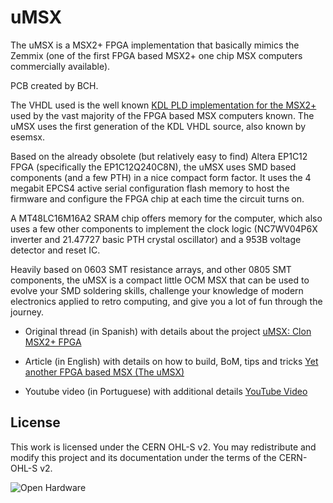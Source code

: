 # uMSX
The uMSX is a MSX2+ FPGA implementation that basically mimics the Zemmix (one of the first FPGA based MSX2+ one chip MSX computers commercially available).

PCB created by BCH. 

The VHDL used is the well known [KDL PLD implementation for the MSX2+](https://github.com/gnogni/ocm-pld-dev) used by the vast majority of the FPGA based MSX computers known. The uMSX uses the first generation of the KDL VHDL source, also known by esemsx.

Based on the already obsolete (but relatively easy to find) Altera EP1C12 FPGA (specifically the EP1C12Q240C8N), the uMSX uses SMD based components (and a few PTH) in a nice compact form factor. It uses the 4 megabit EPCS4 active serial configuration flash memory to host the firmware and configure the FPGA chip at each time the circuit turns on.

A MT48LC16M16A2 SRAM chip offers memory for the computer, which also uses a few other components to implement the clock logic (NC7WV04P6X inverter and 21.47727 basic PTH crystal oscillator) and a 953B voltage detector and reset IC.

Heavily based on 0603 SMT resistance arrays, and other 0805 SMT components, the uMSX is a compact little OCM MSX that can be used to evolve your SMD soldering skills, challenge your knowledge of modern electronics applied to retro computing, and give you a lot of fun through the journey.

* Original thread (in Spanish) with details about the project [uMSX: Clon MSX2+ FPGA](https://www.va-de-retro.com/foros/viewtopic.php?f=63&t=6655)

* Article (in English) with details on how to build, BoM, tips and tricks [Yet another FPGA based MSX (The uMSX)](https://theretrohacker.com/2022/07/08/yet-another-fpga-based-msx-the-umsx/)

* Youtube video (in Portuguese) with additional details [YouTube Video](https://www.youtube.com/watch?v=aj3B5qDagoM)

## License 

This work is licensed under the CERN OHL-S v2. You may redistribute and modify this project and its documentation under the terms of the CERN-OHL-S v2.

![Open Hardware](https://raw.githubusercontent.com/cristianoag/trh9000/main/Images/1024px-Open-source-hardware-logo.svg.png)